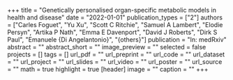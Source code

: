 +++
title = "Genetically personalised organ-specific metabolic models in health and disease"
date = "2022-01-01"
publication_types = ["2"]
authors = ["Carles Foguet", "Yu Xu", "Scott C Ritchie", "Samuel A Lambert", "Elodie Persyn", "Artika P Nath", "Emma E Davenport", "David J Roberts", "Dirk S Paul", "Emanuele {Di Angelantonio}", "{others}"]
publication = "In: medRxiv"
abstract = ""
abstract_short = ""
image_preview = ""
selected = false
projects = []
tags = []
url_pdf = ""
url_preprint = ""
url_code = ""
url_dataset = ""
url_project = ""
url_slides = ""
url_video = ""
url_poster = ""
url_source = ""
math = true
highlight = true
[header]
image = ""
caption = ""
+++
